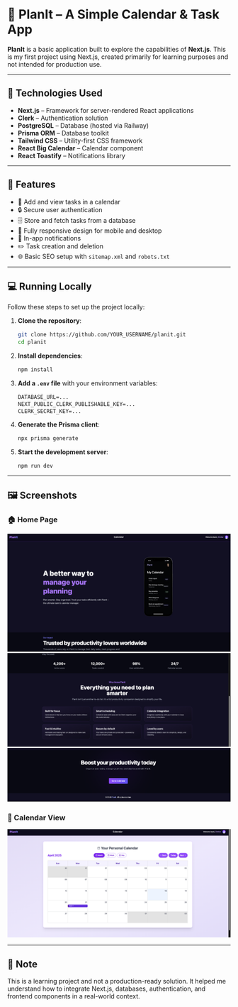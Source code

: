 # 📅 PlanIt – A Simple Calendar & Task App

**PlanIt** is a basic application built to explore the capabilities of **Next.js**. This is my first project using Next.js, created primarily for learning purposes and not intended for production use.

---

## 🔧 Technologies Used

- **Next.js** – Framework for server-rendered React applications
- **Clerk** – Authentication solution
- **PostgreSQL** – Database (hosted via Railway)
- **Prisma ORM** – Database toolkit
- **Tailwind CSS** – Utility-first CSS framework
- **React Big Calendar** – Calendar component
- **React Toastify** – Notifications library

---

## 🚀 Features

- 📅 Add and view tasks in a calendar
- 🔒 Secure user authentication
- 🗄️ Store and fetch tasks from a database
- 📱 Fully responsive design for mobile and desktop
- 🔔 In-app notifications
- ✏️ Task creation and deletion
- 🌐 Basic SEO setup with `sitemap.xml` and `robots.txt`

---

## 💻 Running Locally

Follow these steps to set up the project locally:

1. **Clone the repository**:

   ```bash
   git clone https://github.com/YOUR_USERNAME/planit.git
   cd planit
   ```

2. **Install dependencies**:

   ```bash
   npm install
   ```

3. **Add a `.env` file** with your environment variables:

   ```env
   DATABASE_URL=...
   NEXT_PUBLIC_CLERK_PUBLISHABLE_KEY=...
   CLERK_SECRET_KEY=...
   ```

4. **Generate the Prisma client**:

   ```bash
   npx prisma generate
   ```

5. **Start the development server**:

   ```bash
   npm run dev
   ```

---

## 🖼️ Screenshots

### 🏠 Home Page

![Home Page Screenshot](./screenshots/home1.png)
![Home Page Screenshot 2](./screenshots/home2.png)
![Home Page Screenshot 3](./screenshots/home3.png)

### 📅 Calendar View

![Calendar View Screenshot](./screenshots/calendar.png)

---

## 📝 Note

This is a learning project and not a production-ready solution. It helped me understand how to integrate Next.js, databases, authentication, and frontend components in a real-world context.
